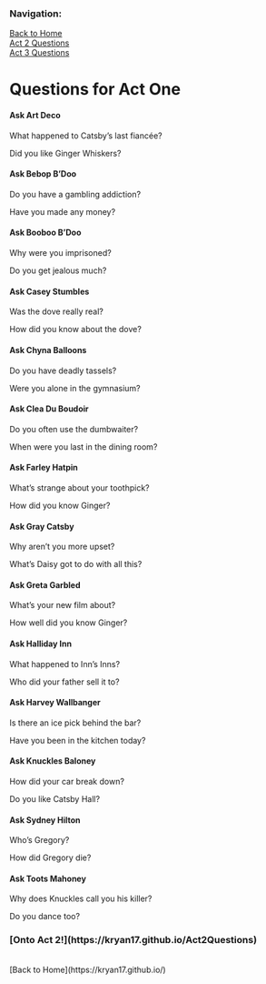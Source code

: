 <h3> Navigation: </h3> 

[Back to Home](https://kryan17.github.io/)
</br>
[Act 2 Questions](https://kryan17.github.io/Act2Questions)
</br>
[Act 3 Questions](https://kryan17.github.io/Act3Questions)

<h1> Questions for Act One </h1>
<h4> Ask Art Deco </h4> 

<p> What happened to Catsby’s last fiancée?
<p> Did you like Ginger Whiskers?

<h4> Ask Bebop B’Doo </h4>
<p> Do you have a gambling addiction?
<p> Have you made any money?

<h4> Ask Booboo B’Doo </h4>
<p> Why were you imprisoned?
<p> Do you get jealous much?

<h4> Ask Casey Stumbles </h4>
<p> Was the dove really real?
<p> How did you know about the dove?

<h4> Ask Chyna Balloons </h4>
<p> Do you have deadly tassels?
<p> Were you alone in the gymnasium?

<h4> Ask Clea Du Boudoir </h4>
<p> Do you often use the dumbwaiter? 
<p> When were you last in the dining room?

<h4> Ask Farley Hatpin </h4>
<p> What’s strange about your toothpick?
<p> How did you know Ginger?

<h4> Ask Gray Catsby </h4>
<p> Why aren’t you more upset?
<p> What’s Daisy got to do with all this?

<h4> Ask Greta Garbled </h4>
<p> What’s your new film about?
<p> How well did you know Ginger?

<h4> Ask Halliday Inn </h4>
<p> What happened to Inn’s Inns?
<p> Who did your father sell it to?

<h4> Ask Harvey Wallbanger </h4>
<p> Is there an ice pick behind the bar?
<p> Have you been in the kitchen today?

<h4> Ask Knuckles Baloney </h4>
<p> How did your car break down?
<p> Do you like Catsby Hall?

<h4> Ask Sydney Hilton </h4>
<p> Who’s Gregory?
<p> How did Gregory die?

<h4> Ask Toots Mahoney </h4>
<p> Why does Knuckles call you his killer?
<p> Do you dance too?
  
  
<h3> [Onto Act 2!](https://kryan17.github.io/Act2Questions) </h3> 
</br>
[Back to Home](https://kryan17.github.io/)
